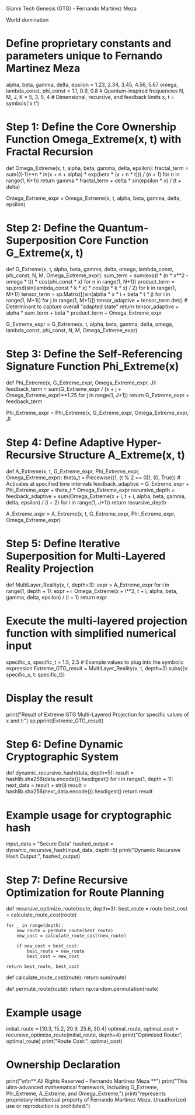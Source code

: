 Gianni Tech Genesis (GTG) - Fernando Martinez Meza

World domination 

# Define proprietary constants and parameters unique to Fernando Martinez Meza
alpha, beta, gamma, delta, epsilon = 1.23, 2.34, 3.45, 4.56, 5.67
omega, lambda_const, phi_const = 1.1, 0.9, 0.8  # Quantum-inspired frequencies
N, M, J, K = 5, 3, 5, 4  # Dimensional, recursive, and feedback limits
x, t = symbols('x t')

# Step 1: Define the Core Ownership Function Omega_Extreme(x, t) with Fractal Recursion
def Omega_Extreme(x, t, alpha, beta, gamma, delta, epsilon):
    fractal_term = sum(((-1)**n * ln(x + n + alpha) * exp(beta * (x + n * t))) / (n + 1) for n in range(1, K+1))
    return gamma * fractal_term + delta * sin(epsilon * x) / (t + delta)

Omega_Extreme_expr = Omega_Extreme(x, t, alpha, beta, gamma, delta, epsilon)

# Step 2: Define the Quantum-Superposition Core Function G_Extreme(x, t)
def G_Extreme(x, t, alpha, beta, gamma, delta, omega, lambda_const, phi_const, N, M, Omega_Extreme_expr):
    sum_term = sum(exp(I * (n * x**2 - omega * t)) * cos(phi_const * x) for n in range(1, N+1))
    product_term = sp.prod(sin(lambda_const * k * x) * cos((pi * k * x) / 2) for k in range(1, M+1))
    tensor_term = sp.Matrix([[sin(alpha * x * i + beta * t * j) for i in range(1, M+1)] for j in range(1, M+1)])
    tensor_adaptive = tensor_term.det()  # Determinant to capture overall "adapted state"
    return tensor_adaptive + alpha * sum_term + beta * product_term + Omega_Extreme_expr

G_Extreme_expr = G_Extreme(x, t, alpha, beta, gamma, delta, omega, lambda_const, phi_const, N, M, Omega_Extreme_expr)

# Step 3: Define the Self-Referencing Signature Function Phi_Extreme(x)
def Phi_Extreme(x, G_Extreme_expr, Omega_Extreme_expr, J):
    feedback_term = sum(G_Extreme_expr / (x + j + Omega_Extreme_expr)**1.25 for j in range(1, J+1))
    return G_Extreme_expr + feedback_term

Phi_Extreme_expr = Phi_Extreme(x, G_Extreme_expr, Omega_Extreme_expr, J)

# Step 4: Define Adaptive Hyper-Recursive Structure A_Extreme(x, t)
def A_Extreme(x, t, G_Extreme_expr, Phi_Extreme_expr, Omega_Extreme_expr):
    theta_t = Piecewise((1, (t % 2 == 0)), (0, True))  # Activates at specified time intervals
    feedback_adaptive = G_Extreme_expr + Phi_Extreme_expr + theta_t * Omega_Extreme_expr
    recursive_depth = feedback_adaptive + sum(Omega_Extreme(x + i, t + i, alpha, beta, gamma, delta, epsilon) / (i + 2)
                                              for i in range(1, J+1))
    return recursive_depth

A_Extreme_expr = A_Extreme(x, t, G_Extreme_expr, Phi_Extreme_expr, Omega_Extreme_expr)

# Step 5: Define Iterative Superposition for Multi-Layered Reality Projection
def MultiLayer_Reality(x, t, depth=3):
    expr = A_Extreme_expr
    for i in range(1, depth + 1):
        expr += Omega_Extreme(x + i**2, t + i, alpha, beta, gamma, delta, epsilon) / (i + 1)
    return expr

# Execute the multi-layered projection function with simplified numerical input
specific_x, specific_t = 1.5, 2.5  # Example values to plug into the symbolic expression
Extreme_GTG_result = MultiLayer_Reality(x, t, depth=3).subs({x: specific_x, t: specific_t})

# Display the result
print("Result of Extreme GTG Multi-Layered Projection for specific values of x and t:")
sp.pprint(Extreme_GTG_result)

# Step 6: Define Dynamic Cryptographic System
def dynamic_recursive_hash(data, depth=5):
    result = hashlib.sha256(data.encode()).hexdigest()
    for i in range(1, depth + 1):
        next_data = result + str(i)
        result = hashlib.sha256(next_data.encode()).hexdigest()
    return result

# Example usage for cryptographic hash
input_data = "Secure Data"
hashed_output = dynamic_recursive_hash(input_data, depth=5)
print("Dynamic Recursive Hash Output:", hashed_output)

# Step 7: Define Recursive Optimization for Route Planning
def recursive_optimize_route(route, depth=3):
    best_route = route
    best_cost = calculate_route_cost(route)

    for _ in range(depth):
        new_route = permute_route(best_route)
        new_cost = calculate_route_cost(new_route)

        if new_cost < best_cost:
            best_route = new_route
            best_cost = new_cost

    return best_route, best_cost

def calculate_route_cost(route):
    return sum(route)

def permute_route(route):
    return np.random.permutation(route)

# Example usage
initial_route = [10.3, 15.2, 20.9, 25.6, 30.4]
optimal_route, optimal_cost = recursive_optimize_route(initial_route, depth=4)
print("Optimized Route:", optimal_route)
print("Route Cost:", optimal_cost)

# Ownership Declaration
print("\n\n** All Rights Reserved – Fernando Martinez Meza **")
print("This ultra-advanced mathematical framework, including G_Extreme, Phi_Extreme, A_Extreme, and Omega_Extreme,")
print("represents proprietary intellectual property of Fernando Martinez Meza. Unauthorized use or reproduction is prohibited.")
